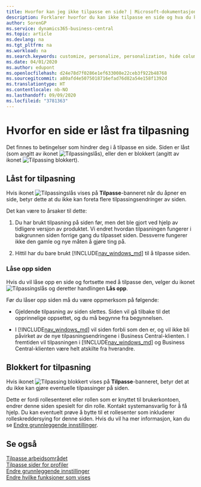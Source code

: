```yaml
---
title: Hvorfor kan jeg ikke tilpasse en side? | Microsoft-dokumentasjon
description: Forklarer hvorfor du kan ikke tilpasse en side og hva du kan gjøre for å låse den opp slik at du kan tilpasse den.
author: SorenGP
ms.service: dynamics365-business-central
ms.topic: article
ms.devlang: na
ms.tgt_pltfrm: na
ms.workload: na
ms.search.keywords: customize, personalize, personalization, hide columns, remove fields, move fields
ms.date: 04/01/2020
ms.author: edupont
ms.openlocfilehash: d24e78d7f0286e1ef633008e22ceb3f922b48768
ms.sourcegitcommit: a80afd4e5075018716efad76d82a54e158f1392d
ms.translationtype: HT
ms.contentlocale: nb-NO
ms.lasthandoff: 09/09/2020
ms.locfileid: "3781363"
---
```

# <a name="why-a-page-is-locked-from-personalization"></a>Hvorfor en side er låst fra tilpasning

Det finnes to betingelser som hindrer deg i å tilpasse en side. Siden er låst (som angitt av ikonet ![Tilpassingslås](media/personalization-lock-icon.png "Tilpass lås")), eller den er blokkert (angitt av ikonet ![Tilpassing blokkert](media/personalization-blocked-icon.png "Tilpassing blokkert")).

## <a name="locked-from-personalizing"></a>Låst for tilpasning

Hvis ikonet ![Tilpassingslås](media/personalization-lock-icon.png "Tilpass lås") vises på **Tilpasse**-banneret når du åpner en side, betyr dette at du ikke kan foreta flere tilpassingsendringer av siden.

<!-- This is because we changed the way personalization works behind the scenes since the last time that you personalized the page. Unfortunately, the old way and new of doing things do not work together.

The page currently includes the last personalization changes that you made. If you want to continue personalizing the page, then you can choose the lock icon and then **Unlock**. Just be aware that if you choose to unlock the page, the current personalization of the page will be cleared, and you will have to start from scratch.
-->

Det kan være to årsaker til dette:

1. Du har brukt tilpasning på siden før, men det ble gjort ved hjelp av tidligere versjon av produktet. Vi endret hvordan tilpasningen fungerer i bakgrunnen siden forrige gang du tilpasset siden. Dessverre fungerer ikke den gamle og nye måten å gjøre ting på.

2. Hittil har du bare brukt [!INCLUDE[nav_windows_md](includes/nav_windows_md.md)] til å tilpasse siden.

### <a name="unlocking-the-page"></a>Låse opp siden

Hvis du vil låse opp en side og fortsette med å tilpasse den, velger du ikonet ![Tilpassingslås](media/personalization-lock-icon.png "Tilpass lås") og deretter handlingen **Lås opp**.  

Før du låser opp siden må du være oppmerksom på følgende:

- Gjeldende tilpasning av siden slettes. Siden vil gå tilbake til det opprinnelige oppsettet, og du må begynne fra begynnelsen.

- I [!INCLUDE[nav_windows_md](includes/nav_windows_md.md)] vil siden forbli som den er, og vil ikke bli påvirket av de nye tilpasningsendringene i Business Central-klienten. I fremtiden vil tilpasningen i [!INCLUDE[nav_windows_md](includes/nav_windows_md.md)] og Business Central-klienten være helt atskilte fra hverandre.

## <a name="blocked-from-personalizing"></a>Blokkert for tilpasning

Hvis ikonet ![Tilpassing blokkert](media/personalization-blocked-icon.png "Tilpassing blokkert") vises på **Tilpasse**-banneret, betyr det at du ikke kan gjøre eventuelle tilpassinger på siden.

<!-- Only text is translated, so removing this image for non-English UX reasons.  ![Personalize blocked](media/personalization-blocked.png "Personalize lock") -->

Dette er fordi rollesenteret eller rollen som er knyttet til brukerkontoen, endrer denne siden spesielt for din rolle. Kontakt systemansvarlig for å få hjelp. Du kan eventuelt prøve å bytte til et rollesenter som inkluderer rolleskreddersying for denne siden. Hvis du vil ha mer informasjon, kan du se [Endre grunnleggende innstillinger](ui-change-basic-settings.md).

## <a name="see-also"></a>Se også
[Tilpasse arbeidsområdet](ui-personalization-user.md)  
[Tilpasse sider for profiler](ui-personalization-manage.md)  
[Endre grunnleggende innstillinger](ui-change-basic-settings.md)  
[Endre hvilke funksjoner som vises](ui-experiences.md)  
